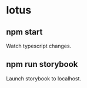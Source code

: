 # lotus

## npm start
Watch typescript changes.

## npm run storybook
Launch storybook to localhost.
